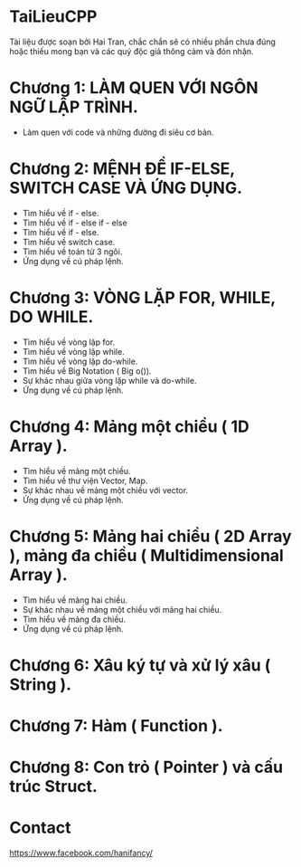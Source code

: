 # TaiLieuCPP
Tài liệu được soạn bởi Hai Tran, chắc chắn sẽ có nhiều phần chưa đúng hoặc thiếu mong bạn và các quý độc giả thông cảm và đón nhận.

# Chương 1: LÀM QUEN VỚI NGÔN NGỮ LẬP TRÌNH.
  - Làm quen với code và những đường đi siêu cơ bản.

# Chương 2: MỆNH ĐỀ IF-ELSE, SWITCH CASE VÀ ỨNG DỤNG.
  - Tìm hiểu về if - else.
  - Tìm hiểu về if - else if - else
  - Tìm hiểu về if - else.
  - Tìm hiểu về switch case.
  - Tìm hiểu về toán tử 3 ngôi.
  - Ứng dụng về cú pháp lệnh.

# Chương 3: VÒNG LẶP FOR, WHILE, DO WHILE.
  - Tìm hiểu về vòng lặp for.
  - Tìm hiểu về vòng lặp while.
  - Tìm hiểu về vòng lặp do-while.
  - Tìm hiểu về Big Notation ( Big o()).
  - Sự khác nhau giữa vòng lặp while và do-while.
  - Ứng dụng về cú pháp lệnh.

# Chương 4: Mảng một chiều ( 1D Array ).
  - Tìm hiểu về mảng một chiều.
  - Tìm hiểu về thư viện Vector, Map.
  - Sự khác nhau về mảng một chiều với vector.
  - Ứng dụng về cú pháp lệnh.

# Chương 5: Mảng hai chiều ( 2D Array ), mảng đa chiều ( Multidimensional Array ).
  - Tìm hiểu về mảng hai chiều.
  - Sự khác nhau về mảng một chiều với mảng hai chiều.
  - Tìm hiểu về mảng đa chiều.
  - Ứng dụng về cú pháp lệnh.

# Chương 6: Xâu ký tự và xử lý xâu ( String ).

# Chương 7: Hàm ( Function ).

# Chương 8: Con trỏ ( Pointer ) và cấu trúc Struct.

# Contact
https://www.facebook.com/hanifancy/

